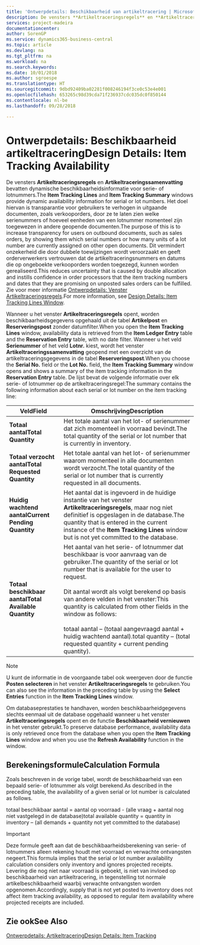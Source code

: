 ```yaml
---
title: 'Ontwerpdetails: Beschikbaarheid van artikeltracering | Microsoft Docs'
description: De vensters **Artikeltraceringsregels** en **Artikeltraceringssamenvatting** bevatten dynamische beschikbaarheidsinformatie voor serie- of lotnummers. Het doel hiervan is transparantie voor gebruikers te verhogen in uitgaande documenten, zoals verkooporders, door ze te laten zien welke serienummers of hoeveel eenheden van een lotnummer momenteel zijn toegewezen in andere geopende documenten. Dit vermindert onzekerheid die door dubbele toewijzingen wordt veroorzaakt en geeft orderverwerkers vertrouwen dat de artikeltraceringsnummers en datums die op ongeboekte verkooporders worden toegezegd, kunnen worden gerealiseerd.
services: project-madeira
documentationcenter: 
author: SorenGP
ms.service: dynamics365-business-central
ms.topic: article
ms.devlang: na
ms.tgt_pltfrm: na
ms.workload: na
ms.search.keywords: 
ms.date: 10/01/2018
ms.author: sgroespe
ms.translationtype: HT
ms.sourcegitcommit: 9dbd92409ba02281f008246194f3ce0c53e4e001
ms.openlocfilehash: 653265c98d39cda71f236937cdc035dc0f850144
ms.contentlocale: nl-be
ms.lasthandoff: 09/28/2018

---
```

# <a name="design-details-item-tracking-availability"></a><span data-ttu-id="5c958-105">Ontwerpdetails: Beschikbaarheid artikeltracering</span><span class="sxs-lookup"><span data-stu-id="5c958-105">Design Details: Item Tracking Availability</span></span>
<span data-ttu-id="5c958-106">De vensters **Artikeltraceringsregels** en **Artikeltraceringssamenvatting** bevatten dynamische beschikbaarheidsinformatie voor serie- of lotnummers.</span><span class="sxs-lookup"><span data-stu-id="5c958-106">The **Item Tracking Lines** and **Item Tracking Summary** windows provide dynamic availability information for serial or lot numbers.</span></span> <span data-ttu-id="5c958-107">Het doel hiervan is transparantie voor gebruikers te verhogen in uitgaande documenten, zoals verkooporders, door ze te laten zien welke serienummers of hoeveel eenheden van een lotnummer momenteel zijn toegewezen in andere geopende documenten.</span><span class="sxs-lookup"><span data-stu-id="5c958-107">The purpose of this is to increase transparency for users on outbound documents, such as sales orders, by showing them which serial numbers or how many units of a lot number are currently assigned on other open documents.</span></span> <span data-ttu-id="5c958-108">Dit vermindert onzekerheid die door dubbele toewijzingen wordt veroorzaakt en geeft orderverwerkers vertrouwen dat de artikeltraceringsnummers en datums die op ongeboekte verkooporders worden toegezegd, kunnen worden gerealiseerd.</span><span class="sxs-lookup"><span data-stu-id="5c958-108">This reduces uncertainty that is caused by double allocation and instills confidence in order processors that the item tracking numbers and dates that they are promising on unposted sales orders can be fulfilled.</span></span> <span data-ttu-id="5c958-109">Zie voor meer informatie [Ontwerpdetails: Venster Artikeltraceringsregels](design-details-item-tracking-lines-window.md).</span><span class="sxs-lookup"><span data-stu-id="5c958-109">For more information, see [Design Details: Item Tracking Lines Window](design-details-item-tracking-lines-window.md).</span></span>  

 <span data-ttu-id="5c958-110">Wanneer u het venster **Artikeltraceringsregels** opent, worden beschikbaarheidsgegevens opgehaald uit de tabel **Artikelpost** en **Reserveringspost** zonder datumfilter.</span><span class="sxs-lookup"><span data-stu-id="5c958-110">When you open the **Item Tracking Lines** window, availability data is retrieved from the **Item Ledger Entry** table and the **Reservation Entry** table, with no date filter.</span></span> <span data-ttu-id="5c958-111">Wanneer u het veld **Serienummer** of het veld **Lotnr.** kiest, wordt het venster **Artikeltraceringssamenvatting** geopend met een overzicht van de artikeltraceringsgegevens in de tabel **Reserveringspost**.</span><span class="sxs-lookup"><span data-stu-id="5c958-111">When you choose the **Serial No.** field or the **Lot No.** field, the **Item Tracking Summary** window opens and shows a summary of the item tracking information in the **Reservation Entry** table.</span></span> <span data-ttu-id="5c958-112">De lijst bevat de volgende informatie over elk serie- of lotnummer op de artikeltraceringsregel:</span><span class="sxs-lookup"><span data-stu-id="5c958-112">The summary contains the following information about each serial or lot number on the item tracking line:</span></span>  

|<span data-ttu-id="5c958-113">Veld</span><span class="sxs-lookup"><span data-stu-id="5c958-113">Field</span></span>|<span data-ttu-id="5c958-114">Omschrijving</span><span class="sxs-lookup"><span data-stu-id="5c958-114">Description</span></span>|  
|---------------------------------|---------------------------------------|  
|<span data-ttu-id="5c958-115">**Totaal aantal**</span><span class="sxs-lookup"><span data-stu-id="5c958-115">**Total Quantity**</span></span>|<span data-ttu-id="5c958-116">Het totale aantal van het lot- of serienummer dat zich momenteel in voorraad bevindt.</span><span class="sxs-lookup"><span data-stu-id="5c958-116">The total quantity of the serial or lot number that is currently in inventory.</span></span>|  
|<span data-ttu-id="5c958-117">**Totaal verzocht aantal**</span><span class="sxs-lookup"><span data-stu-id="5c958-117">**Total Requested Quantity**</span></span>|<span data-ttu-id="5c958-118">Het totale aantal van het lot- of serienummer waarom momenteel in alle documenten wordt verzocht.</span><span class="sxs-lookup"><span data-stu-id="5c958-118">The total quantity of the serial or lot number that is currently requested in all documents.</span></span>|  
|<span data-ttu-id="5c958-119">**Huidig wachtend aantal**</span><span class="sxs-lookup"><span data-stu-id="5c958-119">**Current Pending Quantity**</span></span>|<span data-ttu-id="5c958-120">Het aantal dat is ingevoerd in de huidige instantie van het venster **Artikeltraceringsregels**, maar nog niet definitief is opgeslagen in de database.</span><span class="sxs-lookup"><span data-stu-id="5c958-120">The quantity that is entered in the current instance of the **Item Tracking Lines** window but is not yet committed to the database.</span></span>|  
|<span data-ttu-id="5c958-121">**Totaal beschikbaar aantal**</span><span class="sxs-lookup"><span data-stu-id="5c958-121">**Total Available Quantity**</span></span>|<span data-ttu-id="5c958-122">Het aantal van het serie- of lotnummer dat beschikbaar is voor aanvraag van de gebruiker.</span><span class="sxs-lookup"><span data-stu-id="5c958-122">The quantity of the serial or lot number that is available for the user to request.</span></span><br /><br /> <span data-ttu-id="5c958-123">Dit aantal wordt als volgt berekend op basis van andere velden in het venster:</span><span class="sxs-lookup"><span data-stu-id="5c958-123">This quantity is calculated from other fields in the window as follows:</span></span><br /><br /> <span data-ttu-id="5c958-124">totaal aantal – (totaal aangevraagd aantal + huidig wachtend aantal).</span><span class="sxs-lookup"><span data-stu-id="5c958-124">total quantity – (total requested quantity + current pending quantity).</span></span>|  

> [!NOTE]  
>  <span data-ttu-id="5c958-125">U kunt de informatie in de voorgaande tabel ook weergeven door de functie **Posten selecteren** in het venster **Artikeltraceringsregels** te gebruiken.</span><span class="sxs-lookup"><span data-stu-id="5c958-125">You can also see the information in the preceding table by using the **Select Entries** function in the **Item Tracking Lines** window.</span></span>  

 <span data-ttu-id="5c958-126">Om databaseprestaties te handhaven, worden beschikbaarheidgegevens slechts eenmaal uit de database opgehaald wanneer u het venster **Artikeltraceringsregels** opent en de functie **Beschikbaarheid vernieuwen** in het venster gebruikt.</span><span class="sxs-lookup"><span data-stu-id="5c958-126">To preserve database performance, availability data is only retrieved once from the database when you open the **Item Tracking Lines** window and when you use the **Refresh Availability** function in the window.</span></span>  

## <a name="calculation-formula"></a><span data-ttu-id="5c958-127">Berekeningsformule</span><span class="sxs-lookup"><span data-stu-id="5c958-127">Calculation Formula</span></span>  
 <span data-ttu-id="5c958-128">Zoals beschreven in de vorige tabel, wordt de beschikbaarheid van een bepaald serie- of lotnummer als volgt berekend.</span><span class="sxs-lookup"><span data-stu-id="5c958-128">As described in the preceding table, the availability of a given serial or lot number is calculated as follows.</span></span>  

 <span data-ttu-id="5c958-129">totaal beschikbaar aantal = aantal op voorraad - (alle vraag + aantal nog niet vastgelegd in de database)</span><span class="sxs-lookup"><span data-stu-id="5c958-129">total available quantity = quantity in inventory – (all demands + quantity not yet committed to the database)</span></span>  

> [!IMPORTANT]  
>  <span data-ttu-id="5c958-130">Deze formule geeft aan dat de beschikbaarheidsberekening van serie- of lotnummers alleen rekening houdt met voorraad en verwachte ontvangsten negeert.</span><span class="sxs-lookup"><span data-stu-id="5c958-130">This formula implies that the serial or lot number availability calculation considers only inventory and ignores projected receipts.</span></span> <span data-ttu-id="5c958-131">Levering die nog niet naar voorraad is geboekt, is niet van invloed op beschikbaarheid van artikeltracering, in tegenstelling tot normale artikelbeschikbaarheid waarbij verwachte ontvangsten worden opgenomen.</span><span class="sxs-lookup"><span data-stu-id="5c958-131">Accordingly, supply that is not yet posted to inventory does not affect item tracking availability, as opposed to regular item availability where projected receipts are included.</span></span>  

## <a name="see-also"></a><span data-ttu-id="5c958-132">Zie ook</span><span class="sxs-lookup"><span data-stu-id="5c958-132">See Also</span></span>  
 [<span data-ttu-id="5c958-133">Ontwerpdetails: Artikeltracering</span><span class="sxs-lookup"><span data-stu-id="5c958-133">Design Details: Item Tracking</span></span>](design-details-item-tracking.md)

